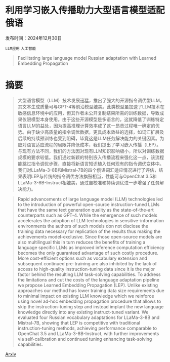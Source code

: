 # 利用学习嵌入传播助力大型语言模型适配俄语

发布时间：2024年12月30日

`LLM应用` `人工智能`

> Facilitating large language model Russian adaptation with Learned Embedding Propagation

# 摘要

> 大型语言模型（LLM）技术发展迅猛，推出了强大的开源指令调优型LLM，其文本生成质量可与GPT-4等前沿模型媲美。此类模型虽加速了LLM技术在敏感信息环境中的应用，但其作者未公开复制结果所需的训练数据，导致成果仅限模型本身使用。由于这些开源模型是多语言的，这就降低了训练特定语言LLM的益处，因为提高推理计算效率成了这一昂贵过程唯一确定的优势。由于缺少高质量的指令调优数据，更具成本效益的选择，如词汇扩展及后续的持续预训练也受到阻碍，毕竟这是LLM任务解决能力的关键因素。为应对语言适应流程的局限并降低成本，我们提出了学习嵌入传播（LEP）。与现有方法不同，我们的方法因对现有LLM知识影响极小，所以对训练数据规模的要求较低。我们通过新颖的特别嵌入传播流程来强化这一点，该流程能跳过指令调优步骤，直接将新语言知识植入任何现有的指令调优变体中。我们对LLaMa-3-8B和Mistral-7B的四个俄语词汇适应情况进行了评估，结果表明LEP与传统的指令调优方法旗鼓相当，性能可与OpenChat 3.5和LLaMa-3-8B-Instruct相媲美，通过自校准和持续调优进一步增强了任务解决能力。

> Rapid advancements of large language model (LLM) technologies led to the introduction of powerful open-source instruction-tuned LLMs that have the same text generation quality as the state-of-the-art counterparts such as GPT-4. While the emergence of such models accelerates the adoption of LLM technologies in sensitive-information environments the authors of such models don not disclose the training data necessary for replication of the results thus making the achievements model-exclusive. Since those open-source models are also multilingual this in turn reduces the benefits of training a language specific LLMs as improved inference computation efficiency becomes the only guaranteed advantage of such costly procedure. More cost-efficient options such as vocabulary extension and subsequent continued pre-training are also inhibited by the lack of access to high-quality instruction-tuning data since it is the major factor behind the resulting LLM task-solving capabilities. To address the limitations and cut the costs of the language adaptation pipeline we propose Learned Embedding Propagation (LEP). Unlike existing approaches our method has lower training data size requirements due to minimal impact on existing LLM knowledge which we reinforce using novel ad-hoc embedding propagation procedure that allows to skip the instruction-tuning step and instead implant the new language knowledge directly into any existing instruct-tuned variant. We evaluated four Russian vocabulary adaptations for LLaMa-3-8B and Mistral-7B, showing that LEP is competitive with traditional instruction-tuning methods, achieving performance comparable to OpenChat 3.5 and LLaMa-3-8B-Instruct, with further improvements via self-calibration and continued tuning enhancing task-solving capabilities.

[Arxiv](https://arxiv.org/abs/2412.21140)